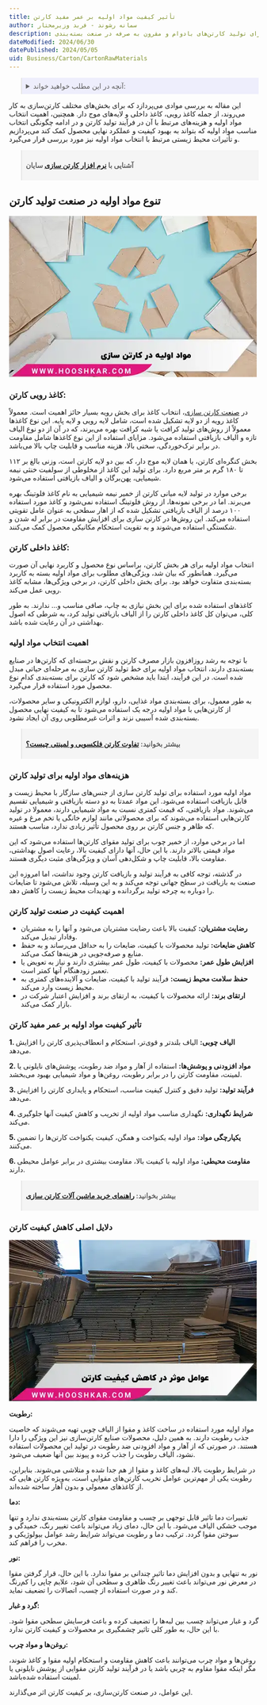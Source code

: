 ```yaml
---
title: تأثیر کیفیت مواد اولیه بر عمر مفید کارتن
author: سمانه رشوند - فربد وزیرمختار
description: بررسی ارتباط مستقیم کیفیت مواد اولیه با دوام و ماندگاری کارتن. راهنمای جامع انتخاب بهترین مواد برای تولید کارتن‌های بادوام و مقرون به صرفه در صنعت بسته‌بندی.
dateModified: 2024/06/30
datePublished: 2024/05/05
uid: Business/Carton/CartonRawMaterials
---
```



<blockquote style="background-color:#eeeefc; padding:0.5rem">
<details>
  <summary>آنچه در این مطلب خواهید خواند:</summary>
  <ul>
    <li>تنوع مواد اولیه در صنعت تولید کارتن</li>
    <ul>
     <li>کاغذ رویی کارتن</li>
     <li>کاغذ داخلی کارتن</li>
    </ul>
    <li>اهمیت انتخاب مواد اولیه</li>
    <li>هزینه‌های مواد اولیه برای تولید کارتن</li>
    <li>اهمیت کیفیت در صنعت تولید کارتن</li>
    <li>تأثیر کیفیت مواد اولیه بر عمر مفید کارتن</li>
    <li>دلایل اصلی کاهش کیفیت کارتن</li>
  </ul>
</details>
</blockquote> 

این مقاله به بررسی موادی می‌پردازد که برای بخش‌های مختلف کارتن‌سازی به کار می‌روند، از جمله کاغذ رویی، کاغذ داخلی و لایه‌های موج دار. همچنین، اهمیت انتخاب مواد اولیه و هزینه‌های مرتبط با آن در فرآیند تولید کارتن و در ادامه چگونگی انتخاب مناسب مواد اولیه که بتواند به بهبود کیفیت و عملکرد نهایی محصول کمک کند می‌پردازیم و تأثیرات محیط زیستی مرتبط با انتخاب مواد اولیه نیز مورد بررسی قرار می‌گیرد.

<blockquote style="background-color:#f5f5f5; padding:0.5rem">
<p><strong>آشنایی با <a href="https://www.hooshkar.com/Software/PrintingAndPackaging/Package/Carton" target="_blank">نرم افزار کارتن سازی</a> سایان</p></strong></blockquote>


## تنوع مواد اولیه در صنعت تولید کارتن

![مواد اولیه کارتن سازی](./Images/RawMaterialsInCartonMaking.webp)

### کاغذ رویی کارتن:

در <a href="https://www.hooshkar.com/Wiki/Business/CartonIndustry" target="_blank">صنعت کارتن سازی</a>، انتخاب کاغذ برای بخش رویه بسیار حائز اهمیت است. معمولاً کاغذ رویه از دو لایه تشکیل شده است، شامل لایه رویی و لایه پایه. این نوع کاغذها معمولاً از روش‌های تولید کرافت یا شبه کرافت بهره می‌برند، که در آن از دو نوع الیاف تازه و الیاف بازیافتی استفاده می‌شود.
مزایای استفاده از این نوع کاغذها شامل مقاومت در برابر ترک‌خوردگی، سختی بالا، هزینه مناسب و قابلیت چاپ بالا می‌باشد.

بخش کنگره‌ای کارتن، یا همان لایه موج دار، که بین دو لایه کارتن است، وزنی بالغ بر ۱۱۲ تا ۱۸۰ گرم بر متر مربع دارد. برای تولید این کاغذ از مخلوطی از سولفیت خنثی نیمه شیمیایی، پهن‌برگان و الیاف بازیافتی استفاده می‌شود.

برخی موارد در تولید لایه میانی کارتن از خمیر نیمه شیمیایی به نام کاغذ فلوتینگ بهره می‌برند. اما در برخی نمونه‌ها، از روش فلوتینگ استفاده نمی‌شود و کاغذ مورد استفاده ۱۰۰ درصد از الیاف بازیافتی تشکیل شده که از اهار سطحی به عنوان عامل تقویتی استفاده می‌کند.
این روش‌ها در کارتن سازی برای افزایش مقاومت در برابر له شدن و شکستگی استفاده می‌شوند و به تقویت استحکام مکانیکی محصول کمک می‌کنند.

### کاغذ داخلی کارتن:
انتخاب مواد اولیه برای هر بخش کارتن، براساس نوع محصول و کاربرد نهایی آن صورت می‌گیرد. همانطور که بیان شد، ویژگی‌های مطلوب برای مواد اولیه بسته به کاربرد بسته‌بندی متفاوت خواهد بود. برای بخش داخلی کارتن، در برخی ویژگی‌ها، مشابه کاغذ رویی عمل می‌کند. 

کاغذهای استفاده شده برای این بخش نیازی به چاپ، صافی مناسب و... ندارند. به طور کلی، می‌توان کل کاغذ داخلی کارتن را از الیاف بازیافتی تولید کرد، به شرطی که اصول بهداشتی در آن رعایت شده باشد.

### اهمیت انتخاب مواد اولیه

با توجه به رشد روزافزون بازار مصرف کارتن و نقش برجسته‌ای که کارتن‌ها در صنایع بسته‌بندی دارند، انتخاب مواد اولیه برای خط تولید کارتن سازی به مرحله‌ای حیاتی مبدل شده است. در این فرآیند، ابتدا باید مشخص شود که کارتن برای بسته‌بندی کدام نوع محصول مورد استفاده قرار می‌گیرد. 

به طور معمول، برای بسته‌بندی مواد غذایی، دارو، لوازم الکترونیکی و سایر محصولات، از کارتن‌هایی با مواد اولیه درجه یک استفاده می‌شود تا به کیفیت نهایی محصول بسته‌بندی شده آسیبی نزند و اثرات غیرمطلوبی روی آن ایجاد نشود.

<blockquote style="background-color:#f5f5f5; padding:0.5rem">
<p><strong>بیشتر بخوانید: <a href="https://www.hooshkar.com/Wiki/Business/FlutedVsDuplexCarton" target="_blank">تفاوت کارتن فلکسویی و لمینتی چیست؟</a></p></strong></blockquote>

### هزینه‌های مواد اولیه برای تولید کارتن

مواد اولیه مورد استفاده برای تولید کارتن سازی از جنس‌های سازگار با محیط زیست و قابل بازیافت استفاده می‌شود. این مواد عمدتا به دو دسته بازیافتی و شیمیایی تقسیم می‌شوند. مواد بازیافتی، که قیمت کمتری نسبت به مواد شیمیایی دارند، معمولا در تولید کارتن‌هایی استفاده می‌شوند که برای محصولاتی مانند لوازم خانگی یا تخم مرغ و غیره که ظاهر و جنس کارتن بر روی محصول تأثیر زیادی ندارد، مناسب هستند. 

اما در برخی موارد، از خمیر چوب برای تولید مقوای کارتن‌ها استفاده می‌شود که این مواد قیمتی بالاتر دارند. با این حال، آنها دارای کیفیت بالا، رعایت اصول بهداشتی، مقاومت بالا، قابلیت چاپ و شکل‌دهی آسان و ویژگی‌های مثبت دیگری هستند. 

در گذشته، توجه کافی به فرآیند تولید و بازیافت کارتن وجود نداشت، اما امروزه این صنعت به بازیافت در سطح جهانی توجه می‌کند و به این وسیله، تلاش می‌شود تا ضایعات را دوباره به چرخه تولید برگردانده و تهدیدات محیط زیست را کاهش دهد.

### اهمیت کیفیت در صنعت تولید کارتن

- **رضایت مشتریان:** کیفیت بالا باعث رضایت مشتریان می‌شود و آنها را به مشتریان وفادار تبدیل می‌کند.
- **کاهش ضایعات:** تولید محصولات با کیفیت، ضایعات را به حداقل می‌رساند و به حفظ منابع و صرفه‌جویی در هزینه‌ها کمک می‌کند.
- **افزایش طول عمر:** محصولات با کیفیت، طول عمر بیشتری دارند و نیاز به تعویض یا تعمیر زودهنگام آنها کمتر است.
- **حفظ سلامت محیط زیست:** فرآیند تولید با کیفیت، ضایعات و آلاینده‌های کمتری به محیط زیست وارد می‌کند.
- **ارتقای برند:** ارائه محصولات با کیفیت، به ارتقای برند و افزایش اعتبار شرکت در بازار کمک می‌کند.

### تأثیر کیفیت مواد اولیه بر عمر مفید کارتن

**1. الیاف چوبی:** الیاف بلندتر و قوی‌تر، استحکام و انعطاف‌پذیری کارتن را افزایش 
می‌دهد.

**2. مواد افزودنی و پوشش‌ها:** استفاده از آهار و مواد ضد رطوبت، پوشش‌های نایلونی یا لمینت، مقاومت کارتن را در برابر رطوبت، روغن‌ها و مواد شیمیایی بهبود می‌بخشد.

**3. فرآیند تولید:** تولید دقیق و کنترل کیفیت مناسب، استحکام و پایداری کارتن را افزایش می‌دهد.

**4. شرایط نگهداری:** نگهداری مناسب مواد اولیه از تخریب و کاهش کیفیت آنها جلوگیری می‌کند.

**5. یکپارچگی مواد:** مواد اولیه یکنواخت و همگن، کیفیت یکنواخت کارتن‌ها را تضمین می‌کنند.

**6. مقاومت محیطی:** مواد اولیه با کیفیت بالا، مقاومت بیشتری در برابر عوامل محیطی دارند.

<blockquote style="background-color:#f5f5f5; padding:0.5rem">
<p><strong>بیشتر بخوانید: <a href="https://www.hooshkar.com/Wiki/Business/CartonIndustryMachinery" target="_blank">راهنمای خرید ماشین آلات کارتن سازی</a></p></strong></blockquote>

### دلایل اصلی کاهش کیفیت کارتن

![عوامل موثر در کاهش کیفیت کارتن ](./Images/EffectiveFactorsInReducingTheQualityOfCarton.webp)

**رطوبت:**

مواد اولیه مورد استفاده در ساخت کاغذ و مقوا از الیاف چوبی تهیه می‌شوند که خاصیت جذب رطوبت دارند. به همین دلیل، محصولات صنایع کارتن‌سازی نیز این ویژگی را دارا هستند. در صورتی که از آهار و مواد افزودنی ضد رطوبت در تولید این محصولات استفاده نشود، الیاف رطوبت را جذب کرده و پیوند بین آنها ضعیف می‌شود.

در شرایط رطوبت بالا، لبه‌های کاغذ و مقوا از هم جدا شده و متلاشی می‌شوند. بنابراین، رطوبت یکی از مهم‌ترین عوامل تخریب کارتن‌های مقوایی است، به‌ویژه کارتن‌ هایی که از کاغذهای معمولی و بدون آهار ساخته شده‌اند. 

**دما:**

تغییرات دما تاثیر قابل توجهی بر چسب و مقاومت مقوای کارتن بسته‌بندی ندارد و تنها موجب خشکی الیاف می‌شود. با این حال، دمای زیاد می‌تواند باعث تغییر رنگ، خمیدگی و سوختن مقوا گردد. ترکیب دما و رطوبت می‌تواند شرایط رشد عوامل بیولوژیکی و مخرب را فراهم کند. 

**نور:**

نور به تنهایی و بدون افزایش دما تاثیر چندانی بر مقوا ندارد. با این حال، قرار گرفتن مقوا در معرض نور می‌تواند باعث تغییر رنگ ظاهری و سطحی آن شود، علایم چاپی را کم‌رنگ کند و در صورت استفاده از چسب، اتصالات را تضعیف نماید.

**گرد و غبار:**

گرد و غبار می‌تواند چسب بین لبه‌ها را تضعیف کرده و باعث فرسایش سطحی مقوا شود. با این حال، به طور کلی تاثیر چشمگیری بر محصولات و کیفیت کارتن ندارد.

**روغن‌ها و مواد چرب:**

روغن‌ها و مواد چرب می‌توانند باعث کاهش مقاومت و استحکام اولیه مقوا و کاغذ شوند، مگر اینکه مقوا مقاوم به چربی باشد یا در فرآیند تولید کارتن مقوایی از پوشش نایلونی یا لمینت استفاده شده‌باشد. 

این عوامل، در صنعت کارتن‌سازی، بر کیفیت کارتن اثر می‌گذارند.